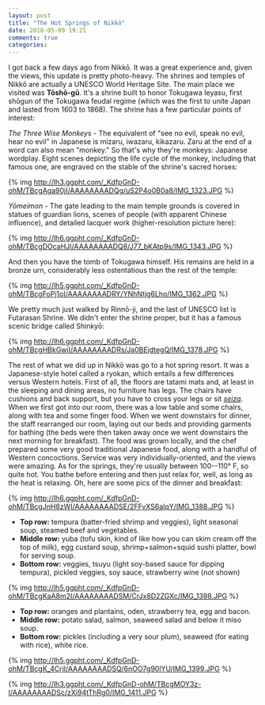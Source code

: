 ```yaml
---
layout: post
title: "The Hot Springs of Nikkō"
date: 2010-05-09 19:21
comments: true
categories: 
---
```


I got back a few days ago from Nikkō. It was a great experience and, given the
views, this update is pretty photo-heavy. The shrines and temples of Nikkō
are actually a UNESCO World Heritage Site. The main place we visited was
**Tōshō-gū**. It's a shrine built to honor Tokugawa Ieyasu, first shōgun of the
Tokugawa feudal regime (which was the first to unite Japan and lasted from 1603
to 1868). The shrine has a few particular points of interest:

_The Three Wise Monkeys_ - The equivalent of "see no evil, speak no evil, hear
no evil" in Japanese is mizaru, iwazaru, kikazaru. Zaru at the end of a word
can also mean "monkey." So that's why they're monkeys: Japanese wordplay. Eight
scenes depicting the life cycle of the monkey, including that famous one, are
engraved on the stable of the shrine's sacred horses:

{% img http://lh3.ggpht.com/_KdfpGnD-ohM/TBcgAga90jI/AAAAAAAADQg/uS2P4o0B0a8/IMG_1323.JPG %}

_Yōmeimon_ - The gate leading to the main temple grounds is covered in statues of
guardian lions, scenes of people (with apparent Chinese influence), and detailed
lacquer work (higher-resolution picture here):

{% img http://lh6.ggpht.com/_KdfpGnD-ohM/TBcgDOcaHJI/AAAAAAAADQ8/J77_bKAtp9s/IMG_1343.JPG %}

And then you have the tomb of Tokugawa himself. His remains are held in a bronze
urn, considerably less ostentatious than the rest of the temple:

{% img http://lh5.ggpht.com/_KdfpGnD-ohM/TBcgFoPj1oI/AAAAAAAADRY/YNhNtjg6Lho/IMG_1362.JPG %}

We pretty much just walked by Rinnō-ji, and the last of UNESCO list is Futarasan
Shrine. We didn't enter the shrine proper, but it has a famous scenic bridge
called Shinkyō:

{% img http://lh6.ggpht.com/_KdfpGnD-ohM/TBcgHBkGwiI/AAAAAAAADRs/Ja0BEjdtegQ/IMG_1378.JPG %}

The rest of what we did up in Nikkō was go to a hot spring resort. It was a
Japanese-style hotel called a ryokan, which entails a few differences versus
Western hotels. First of all, the floors are tatami mats and, at least in the
sleeping and dining areas, no furniture has legs. The chairs have cushions and
back support, but you have to cross your legs or sit _[seiza][seiza]_. When we
first got into our room, there was a low table and some chairs, along with tea
and some finger food. When we went downstairs for dinner, the staff rearranged
our room, laying out our beds and providing garments for bathing (the beds were
then taken away once we went downstairs the next morning for breakfast). The
food was grown locally, and the chef prepared some very good traditional
Japanese food, along with a handful of Western concoctions. Service was very
individually-oriented, and the views were amazing. As for the springs, they're
usually between 100--110° F, so quite hot. You bathe before entering and then
just relax for, well, as long as the heat is relaxing. Oh, here are some pics of
the dinner and breakfast:

{% img http://lh6.ggpht.com/_KdfpGnD-ohM/TBcgJnH8zWI/AAAAAAAADSE/2FFvXS6alqY/IMG_1388.JPG %}

* **Top row:** tempura (batter-fried shrimp and veggies), light seasonal soup,
  steamed beef and vegetables.
* **Middle row:** yuba (tofu skin, kind of like how you can skim cream off the
  top of milk), egg custard soup, shrimp+salmon+squid sushi platter, bowl for
  serving soup.
* **Bottom row:** veggies, tsuyu (light soy-based sauce for dipping tempura),
  pickled veggies, soy sauce, strawberry wine (not shown)

{% img http://lh5.ggpht.com/_KdfpGnD-ohM/TBcgKaA8m2I/AAAAAAAADSM/CrJx8D2ZGXc/IMG_1398.JPG %}

* **Top row:** oranges and plantains, oden, strawberry tea, egg and bacon.
* **Middle row:** potato salad, salmon, seaweed salad and below it miso soup.
* **Bottom row:** pickles (including a very sour plum), seaweed (for eating with
  rice), white rice.

{% img http://lh5.ggpht.com/_KdfpGnD-ohM/TBcgK_4CrjI/AAAAAAAADSQ/6nOO7g90lYU/IMG_1399.JPG %}

{% img http://lh3.ggpht.com/_KdfpGnD-ohM/TBcgMOY3z-I/AAAAAAAADSc/zXi94tThRg0/IMG_1411.JPG %}

  [seiza]:http://en.wikipedia.org/wiki/Seiza
